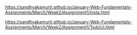https://sandhyakamurti.github.io/January-Web-Fundamentals-Assignments/March/Week2/Assignment1/insta.html

https://sandhyakamurti.github.io/January-Web-Fundamentals-Assignments/March/Week2/Assignment1/TodoUi.html

